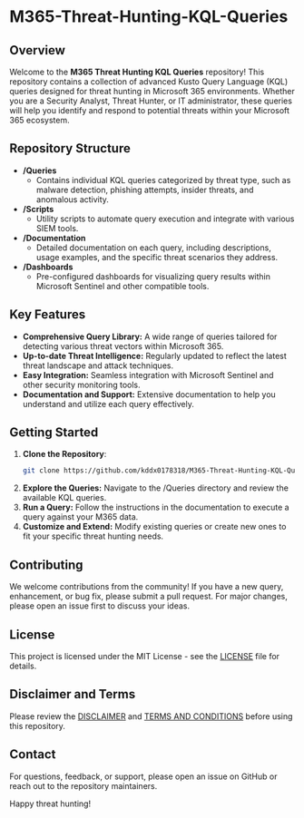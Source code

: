 # M365-Threat-Hunting-KQL-Queries
## Overview

Welcome to the **M365 Threat Hunting KQL Queries** repository! This repository contains a collection of advanced Kusto Query Language (KQL) queries designed for threat hunting in Microsoft 365 environments. Whether you are a Security Analyst, Threat Hunter, or IT administrator, these queries will help you identify and respond to potential threats within your Microsoft 365 ecosystem.

## Repository Structure

- **/Queries**
  - Contains individual KQL queries categorized by threat type, such as malware detection, phishing attempts, insider threats, and anomalous activity.
- **/Scripts**
  - Utility scripts to automate query execution and integrate with various SIEM tools.
- **/Documentation**
  - Detailed documentation on each query, including descriptions, usage examples, and the specific threat scenarios they address.
- **/Dashboards**
  - Pre-configured dashboards for visualizing query results within Microsoft Sentinel and other compatible tools.


## Key Features

- **Comprehensive Query Library:** A wide range of queries tailored for detecting various threat vectors within Microsoft 365.
- **Up-to-date Threat Intelligence:** Regularly updated to reflect the latest threat landscape and attack techniques.
- **Easy Integration:** Seamless integration with Microsoft Sentinel and other security monitoring tools.
- **Documentation and Support:** Extensive documentation to help you understand and utilize each query effectively.

## Getting Started

1. **Clone the Repository**:
   ```sh
   git clone https://github.com/kddx0178318/M365-Threat-Hunting-KQL-Queries.git
2. **Explore the Queries:** Navigate to the /Queries directory and review the available KQL queries.
3. **Run a Query:** Follow the instructions in the documentation to execute a query against your M365 data.
4. **Customize and Extend:** Modify existing queries or create new ones to fit your specific threat hunting needs.

## Contributing
We welcome contributions from the community! If you have a new query, enhancement, or bug fix, please submit a pull request. For major changes, please open an issue first to discuss your ideas.

## License
This project is licensed under the MIT License - see the  [LICENSE](LICENSE) file for details.

## Disclaimer and Terms

Please review the [DISCLAIMER](TERMS_AND_CONDITIONS.md) and [TERMS AND CONDITIONS](TERMS_AND_CONDITIONS.md) before using this repository.


## Contact
For questions, feedback, or support, please open an issue on GitHub or reach out to the repository maintainers.

Happy threat hunting!
